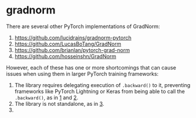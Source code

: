 # gradnorm

There are several other PyTorch implementations of GradNorm:
 1. https://github.com/lucidrains/gradnorm-pytorch
 2. https://github.com/LucasBoTang/GradNorm
 3. https://github.com/brianlan/pytorch-grad-norm
 4. https://github.com/hosseinshn/GradNorm

However, each of these has one or more shortcomings that can cause issues when using them in larger PyTorch training frameworks:
 1. The library requires delegating execution of `.backward()` to it, preventing frameworks like PyTorch Lightning or Keras from being able to call the `.backward()`, as in [1](https://github.com/lucidrains/gradnorm-pytorch) and [2](https://github.com/LucasBoTang/GradNorm).
 2. The library is not standalone, as in [3](https://github.com/brianlan/pytorch-grad-norm).
 3. 


